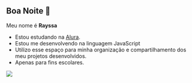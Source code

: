 ## Boa Noite 🤍

Meu nome é **Rayssa**

- Estou estudando na [Alura](https://www.alura.com.br).
- Estou me desenvolvendo na linguagem JavaScript
- Utilizo esse espaço para minha organização e compartilhamento dos meu projetos desenvolvidos.
- Apenas para fins escolares.

![](https://images.app.goo.gl/Nfkraq1XgQvWBchKA)
